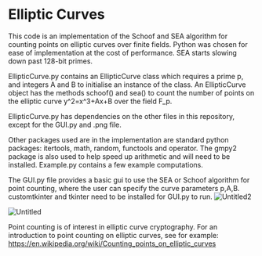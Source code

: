 # Elliptic Curves

This code is an implementation of the Schoof and SEA algorithm for counting points on elliptic curves over finite fields. Python was chosen for ease of implementation at the cost of performance. SEA starts slowing down past 128-bit primes.

EllipticCurve.py  contains an EllipticCurve class which requires a prime p, and integers A and B to initialise an instance of the class. 
An EllipticCurve object has the methods schoof() and sea() to count the number of points on the elliptic curve y^2=x^3+Ax+B over the field F_p.

EllipticCurve.py  has dependencies on the other files in this repository, except for the GUI.py and .png file.

Other packages used are in the implementation are standard python packages: itertools, math, random, functools and operator.
The gmpy2 package is also used to help speed up arithmetic and will need to be installed.
Example.py contains a few example computations.

The GUI.py file provides a basic gui to use the SEA or Schoof algorithm for point counting, where the user can specify the curve parameters p,A,B.
customtkinter and tkinter need to be installed for GUI.py to run.
![Untitled2](https://user-images.githubusercontent.com/67613774/200215308-df3f9062-c35b-41a2-a2cf-74ab13810e4e.png)

![Untitled](https://user-images.githubusercontent.com/67613774/200215314-c0a96679-cd48-4821-910c-4c162d25ce79.png)


Point counting is of interest in elliptic curve cryptography.
For an introduction to point counting on elliptic curves, see for example:
https://en.wikipedia.org/wiki/Counting_points_on_elliptic_curves
